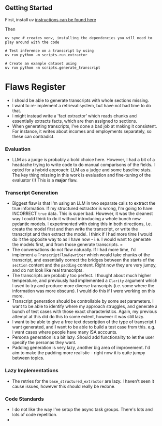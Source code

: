 ## Getting Started
First, install uv [instructions can be found here](https://docs.astral.sh/uv/getting-started/installation/#standalone-installer)

Then 

```
uv sync # creates venv, installing the dependencies you will need to play around with the code

# Test inference on a transcript by using
uv run python -m scripts.run_extractor

# Create an example dataset using
uv run python -m scripts.generate_transcript

```

# Flaws Register
- I should be able to generate transcripts with whole sections missing.
- I want to re-implement a retrieval system, but have not had time to do that.
- I might instead write a 'fact extractor' which reads chunks and essentially extracts facts, which are then assigned to sections.
- When generating transcripts, I've done a bad job at making it consistent. For instance, it writes about incomes and employments separately, so these can contradict.

### Evaluation
- LLM as a judge is probably a bold choice here. However, I had a bit of a headache trying to write code to do manual comparisons of the fields. I opted for a hybrid approach: LLM as a judge and some baseline stats. The key thing missing in this work is evaluation and fine-tuning of the evaluator (!) This is a **major** flaw.

### Transcript Generation
- Biggest flaw is that I'm using an LLM in two separate calls to extract the true information. If my structured extractor is wrong, I'm going to have INCORRECT `true` data. This is super bad. However, it was the cleanest way I could think to do it without introducing a whole bunch new pydantic models. I experimented with doing this in both directions, i.e. create the model first and then write the transcript, or write the transcript and then extract the model. I think if I had more time I would do it the opposite way to as I have now - i.e. I would want to generate the models first, and from those generate transcripts. =
- The conversations do not flow naturally. If I had more time, I'd implement a `TranscriptFlowRewriter` which would take chunks of the transcript, and essentially correct the bridges between the starts of the `section` content and the `padding` content. Right now they are very jumpy, and do not look like real transcripts. 
- The transcripts are probably too perfect. I thought about much higher temperature, and previously had implemented a `Clarity` argument which I used to try and produce more diverse transcripts (i.e. some where the information was more obscure). I would do this if I were working on this more. 
- Transcript generation should be controllable by some set parameters. I want to be able to identify where my approach struggles, and generate a bunch of test cases with those exact characteristics. Again, my previous attempt at this did do this to some extent, however it was still lazy.
- I want to be able to give a free text description of the type of transcript I want generated, and I want to be able to build a test case from this. e.g. I want cases where people have many ISA accounts.   
- Persona generation is a bit lazy. Should add functionality to let the user specify the personas they want. 
- Padding generation is very lazy, another big area of improvement. I'd aim to make the padding more realistic - right now it is quite jumpy between topics.

### Lazy Implementations
- The retries for the `base_structured_extractor` are lazy. I haven't seen it cause issues, however this should really be redone.

### Code Standards
- I do not like the way I've setup the async task groups. There's lots and lots of code repetition. 
- 

